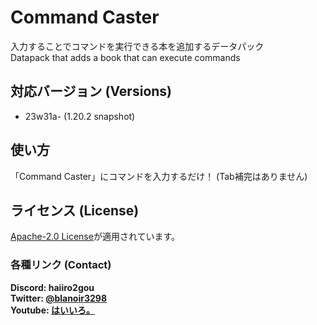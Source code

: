 # Command Caster

入力することでコマンドを実行できる本を追加するデータパック  
Datapack that adds a book that can execute commands

## 対応バージョン (Versions)

- 23w31a- (1.20.2 snapshot)

## 使い方

「Command Caster」にコマンドを入力するだけ！ (Tab補完はありません)

## ライセンス (License)

[Apache-2.0 License](LICENSE)が適用されています。

### 各種リンク (Contact)

**Discord: haiiro2gou**  
**Twitter: [@blanoir3298](https://twitter.com/blanoir3298)**  
**Youtube: [はいいろ。](https://www.youtube.com/channel/UC4HoswwsCjgVmZlmhZ0Dpbg)**
